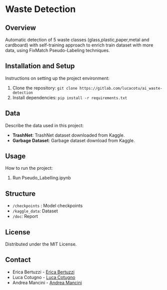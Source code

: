 # Waste Detection

## Overview
Automatic detection of 5 waste classes (glass,plastic,paper,metal and cardboard) with self-training approach to enrich train dataset with more data, using FixMatch Pseudo-Labeling techniques.

## Installation and Setup
Instructions on setting up the project environment:
1. Clone the repository: `git clone https://gitlab.com/lucacotu/ai_waste-detection`
2. Install dependencies: `pip install -r requirements.txt`

## Data
Describe the data used in this project:
- **TrashNet**: TrashNet dataset downloaded from Kaggle.
- **Garbage Dataset**: Garbage dataset download from Kaggle.

## Usage
How to run the project:
1. Run Pseudo_Labelling.ipynb

## Structure
- `/checkpoints` : Model checkpoints
- `/kaggle_data`: Dataset
- `/doc`: Report

## License
Distributed under the MIT License. 

## Contact
- Erica Bertuzzi - [Erica Bertuzzi](mailto:erica.bertuzzi@studio.unibo.it)
- Luca Cotugno - [Luca Cotugno](mailto:luca.cotugno@studio.unibo.it)
- Andrea Mancini - [Andrea Mancini](mailto:andrea.mancini23@studio.unibo.it)
